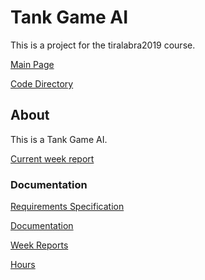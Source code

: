 # Tank Game AI

This is a project for the tiralabra2019 course.

[Main Page](https://github.com/porrasm/tiralabra-tank-game-ai)

[Code Directory](https://github.com/porrasm/tiralabra-tank-game-ai/tree/master/Assets/_Assets/Scripts/Games/TankGame/TankAI/)


## About

This is a Tank Game AI.

[Current week report](https://github.com/porrasm/tiralabra-tank-game-ai/tree/master/Documentation/weeks/week1.md)


### Documentation

[Requirements Specification](https://github.com/porrasm/tiralabra-tank-game-ai/tree/master/Documentation/requirements-specification.md)

[Documentation](https://github.com/porrasm/tiralabra-tank-game-ai/tree/master/Documentation)

[Week Reports](https://github.com/porrasm/tiralabra-tank-game-ai/tree/master/Documentation/weeks)

[Hours](https://github.com/porrasm/tiralabra-tank-game-ai/tree/master/Documentation/hours.md)
